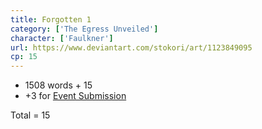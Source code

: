 ```yaml
---
title: Forgotten 1
category: ['The Egress Unveiled']
character: ['Faulkner']
url: https://www.deviantart.com/stokori/art/1123849095
cp: 15
---
```


- 1508 words + 15
- +3 for [Event Submission](https://wor-keeper.com/submissions/view/24402)

Total = 15